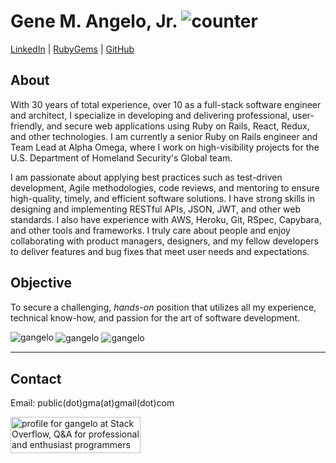 # Gene M. Angelo, Jr. ![counter](https://en8kx5ujr7pir9h.m.pipedream.net)

[LinkedIn](https://www.linkedin.com/in/geneangelo) | [RubyGems](https://rubygems.org/profiles/gangelo) | [GitHub](https://github.com/gangelo)

## About

With 30 years of total experience, over 10 as a full-stack software engineer and architect, I specialize in developing and delivering professional, user-friendly, and secure web applications using Ruby on Rails, React, Redux, and other technologies. I am currently a senior Ruby on Rails engineer and Team Lead at Alpha Omega, where I work on high-visibility projects for the U.S. Department of Homeland Security's Global team.

I am passionate about applying best practices such as test-driven development, Agile methodologies, code reviews, and mentoring to ensure high-quality, timely, and efficient software solutions. I have strong skills in designing and implementing RESTful APIs, JSON, JWT, and other web standards. I also have experience with AWS, Heroku, Git, RSpec, Capybara, and other tools and frameworks. I truly care about people and enjoy collaborating with product managers, designers, and my fellow developers to deliver features and bug fixes that meet user needs and expectations.

## Objective

To secure a challenging, _hands-on_ position that utilizes all my experience, technical know-how, and passion for the art of software development. 

<img align="left" src="https://github-readme-stats.vercel.app/api/top-langs?username=gangelo&theme=chartreuse-dark&show_icons=true&locale=en&layout=compact" alt="gangelo" />  

<img align="center" src="https://github-readme-streak-stats.herokuapp.com?user=gangelo&theme=dark" alt="gangelo" />
<img align="center" src="https://github-readme-stats.vercel.app/api?username=gangelo&theme=chartreuse-dark&show_icons=true&locale=en" alt="gangelo" />

***

## Contact
Email: public(dot)gma(at)gmail(dot)com

<a href="https://stackoverflow.com/users/416122/gangelo"><img src="https://stackoverflow.com/users/flair/416122.png?theme=dark" width="208" height="58" alt="profile for gangelo at Stack Overflow, Q&amp;A for professional and enthusiast programmers" title="profile for gangelo at Stack Overflow, Q&amp;A for professional and enthusiast programmers"></a>


